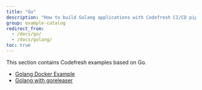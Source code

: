 ```yaml
---
title: "Go"
description: "How to build Golang applications with Codefresh CI/CD pipelines"
group: example-catalog
redirect_from:
  - /docs/go/
  - /docs/golang/
toc: true
---
```

This section contains Codefresh examples based on Go.

- [Golang Docker Example]({{site.baseurl}}/docs/learn-by-example/golang/golang-hello-world/)
- [Golang with goreleaser]({{site.baseurl}}/docs/learn-by-example/golang/goreleaser/)